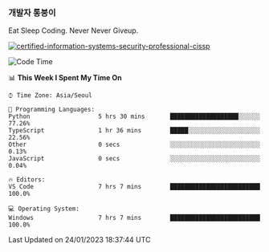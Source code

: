 ### 개발자 통붕이
Eat Sleep Coding.
Never Never Giveup.

[![certified-information-systems-security-professional-cissp](https://user-images.githubusercontent.com/44606727/157613689-acd84ec6-5f8f-4e79-89d9-a8d51f033634.png)](https://www.credly.com/badges/f394a010-85a0-450b-9136-8043af01d71c/public_url)

<!--START_SECTION:waka-->
![Code Time](http://img.shields.io/badge/Code%20Time-1%2C405%20hrs%2042%20mins-blue)

📊 **This Week I Spent My Time On** 

```text
⌚︎ Time Zone: Asia/Seoul

💬 Programming Languages: 
Python                   5 hrs 30 mins       ███████████████████░░░░░░   77.26% 
TypeScript               1 hr 36 mins        █████░░░░░░░░░░░░░░░░░░░░   22.56% 
Other                    0 secs              ░░░░░░░░░░░░░░░░░░░░░░░░░   0.13% 
JavaScript               0 secs              ░░░░░░░░░░░░░░░░░░░░░░░░░   0.04%

🔥 Editors: 
VS Code                  7 hrs 7 mins        █████████████████████████   100.0%

💻 Operating System: 
Windows                  7 hrs 7 mins        █████████████████████████   100.0%

```


 Last Updated on 24/01/2023 18:37:44 UTC
<!--END_SECTION:waka-->
